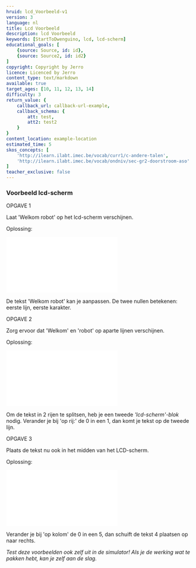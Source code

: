 ```yaml
---
hruid: lcd_Voorbeeld-v1
version: 3
language: nl
title: Lcd Voorbeeld
description: lcd Voorbeeld
keywords: [StartToDwenguino, lcd, lcd-scherm]
educational_goals: [
    {source: Source, id: id}, 
    {source: Source2, id: id2}
]
copyright: Copyright by Jerro
licence: Licenced by Jerro
content_type: text/markdown
available: true
target_ages: [10, 11, 12, 13, 14]
difficulty: 3
return_value: {
    callback_url: callback-url-example,
    callback_schema: {
        att: test,
        att2: test2
    }
}
content_location: example-location
estimated_time: 5
skos_concepts: [
    'http://ilearn.ilabt.imec.be/vocab/curr1/c-andere-talen', 
    'http://ilearn.ilabt.imec.be/vocab/ondniv/sec-gr2-doorstroom-aso'
]
teacher_exclusive: false
---
```


### Voorbeeld lcd-scherm

OPGAVE 1

Laat 'Welkom robot' op het lcd-scherm verschijnen.

Oplossing:

![](@blockly/Voorbeeld1.xml)

De tekst 'Welkom robot' kan je aanpassen. De twee nullen betekenen: eerste lijn, eerste karakter.


OPGAVE 2

Zorg ervoor dat 'Welkom' en 'robot' op aparte lijnen verschijnen.

Oplossing:

![](@blockly/Voorbeeld2.xml)

Om de tekst in 2 rijen te splitsen, heb je een tweede *'lcd-scherm'-blok* nodig.
Verander je bij 'op rij:' de 0 in een 1, dan komt je tekst op de tweede lijn.


OPGAVE 3

Plaats de tekst nu ook in het midden van het LCD-scherm.

Oplossing:

![](@blockly/Voorbeeld3.xml)

Verander je bij 'op kolom' de 0 in een 5, dan schuift de tekst 4 plaatsen op naar rechts.


*Test deze voorbeelden ook zelf uit in de simulator! Als je de werking wat te pakken hebt, kan je zelf aan de slag.*